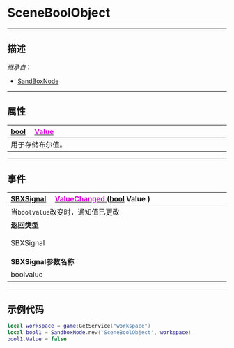 # SceneBoolObject
------------------------------------------------------------------------------------------
## 描述
 
*继承自*：
* [SandBoxNode](/Api/Class/NoType/SandBoxNode.md)

------------------------------------------------------------------------------------------
## 属性

|<div style="width:1000px">[bool](/Api/DataType/Bool.md) &emsp;[<font color="dd00dd">Value</font>](/Api/Class/Value/SceneBoolObject_F/Value.md)</div>|
|:---|
|用于存储布尔值。|

------------------------------------------------------------------------------------------
## 事件

|<div style="width:500px">[SBXSignal](/Api/Parameter/SBXSignal.md) &emsp;[<font color="dd00dd">ValueChanged</font> ](/Api/Class/Value/SceneBoolObject_F/ValueChanged.md) ([bool](/Api/DataType/Bool.md) Value )</div>|<div style="width:100px"></div>|<div style="width:45px"></div>|<div style="width:400px"></div>|
|:---|:---|:---|:---|
|当`boolvalue`改变时，通知值已更改||||
|**返回类型**|||**概要**|
|SBXSignal|||进入`boolvalue`改变时触发，事件参数为（`bool boolvalue`）|
|**SBXSignal参数名称**|**类别**|**默认**|**描述**|
|boolvalue|bool||当`boolvalue`改变时，通知值已更改|

------------------------------------------------------------------------------------------
## 示例代码

```lua
local workspace = game:GetService("workspace")
local bool1 = SandboxNode.new('SceneBoolObject', workspace)
bool1.Value = false
```
